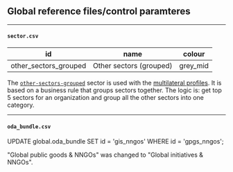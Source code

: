 ## Global reference files/control paramteres
---
#### `sector.csv`

id|name|colour
---|---|---
other_sectors_grouped|Other sectors (grouped)|grey_mid

The [`other-sectors-grouped`](https://github.com/devinit/datahub-cms/blob/master/global/sector.csv#L16) sector is used with the [multilateral profiles](http://data.devinit.org/#!/multilaterals). It is based on a business rule that groups sectors together. The logic is: get top 5 sectors for an organization and group all the other sectors into one category.

---

#### `oda_bundle.csv`

UPDATE global.oda_bundle
SET id = 'gis_nngos' WHERE id = 'gpgs_nngos';

"Global public goods & NNGOs" was changed to "Global initiatives & NNGOs".
